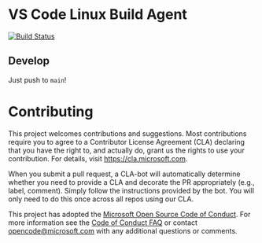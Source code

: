 # VS Code Linux Build Agent

[![Build Status](https://dev.azure.com/monacotools/Monaco/_apis/build/status%2FVS%20Code%20Linux%20Build%20Agent?branchName=main)](https://dev.azure.com/monacotools/Monaco/_build/latest?definitionId=509&branchName=main)

## Develop

Just push to `main`!

# Contributing

This project welcomes contributions and suggestions.  Most contributions require you to agree to a
Contributor License Agreement (CLA) declaring that you have the right to, and actually do, grant us
the rights to use your contribution. For details, visit https://cla.microsoft.com.

When you submit a pull request, a CLA-bot will automatically determine whether you need to provide
a CLA and decorate the PR appropriately (e.g., label, comment). Simply follow the instructions
provided by the bot. You will only need to do this once across all repos using our CLA.

This project has adopted the [Microsoft Open Source Code of Conduct](https://opensource.microsoft.com/codeofconduct/).
For more information see the [Code of Conduct FAQ](https://opensource.microsoft.com/codeofconduct/faq/) or
contact [opencode@microsoft.com](mailto:opencode@microsoft.com) with any additional questions or comments.
